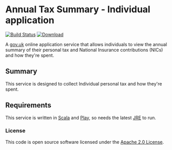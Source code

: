 
Annual Tax Summary - Individual application 
====================================================================

[![Build Status](https://travis-ci.org/hmrc/tax-summaries.svg?branch=master)](https://travis-ci.org/hmrc/tax-summaries) [ ![Download](https://api.bintray.com/packages/hmrc/releases/tax-summaries/images/download.svg) ](https://bintray.com/hmrc/releases/tax-summaries/_latestVersion)

A [gov.uk](https://www.gov.uk/) online application service that allows individuals to view the annual summary of their personal tax and National Insurance contributions (NICs) and how they're spent.


Summary
-----------

This service is designed to collect Individual personal tax and how they're spent.


Requirements
------------

This service is written in [Scala] and [Play], so needs the latest [JRE] to run.



### License

This code is open source software licensed under the [Apache 2.0 License]("http://www.apache.org/licenses/LICENSE-2.0.html").


[Scala]: http://www.scala-lang.org/
[Play]: http://playframework.com/
[JRE]: http://www.oracle.com/technetwork/java/javase/overview/index.html
[Government Gateway]: http://www.gateway.gov.uk/
    
